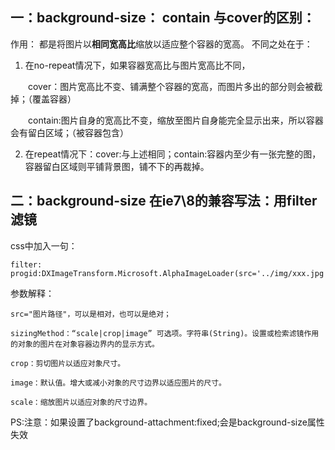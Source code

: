 ##  一：background-size： contain 与cover的区别：
作用： 都是将图片以**相同宽高比**缩放以适应整个容器的宽高。
不同之处在于：
1.  在no-repeat情况下，如果容器宽高比与图片宽高比不同，

　　cover：图片宽高比不变、铺满整个容器的宽高，而图片多出的部分则会被截掉；（覆盖容器）

　　contain:图片自身的宽高比不变，缩放至图片自身能完全显示出来，所以容器会有留白区域；（被容器包含）

2.  在repeat情况下：cover:与上述相同；contain:容器内至少有一张完整的图，容器留白区域则平铺背景图，铺不下的再裁掉。

## 二：background-size 在ie7\8的兼容写法：用filter滤镜

  css中加入一句：

    filter: progid:DXImageTransform.Microsoft.AlphaImageLoader(src='../img/xxx.jpg',sizingMethod='scale');
  
  参数解释：

    src="图片路径"，可以是相对，也可以是绝对；

    sizingMethod：“scale|crop|image” 可选项。字符串(String)。设置或检索滤镜作用的对象的图片在对象容器边界内的显示方式。

    crop：剪切图片以适应对象尺寸。 

    image：默认值。增大或减小对象的尺寸边界以适应图片的尺寸。
 
    scale：缩放图片以适应对象的尺寸边界。

 

PS:注意：如果设置了background-attachment:fixed;会是background-size属性失效
